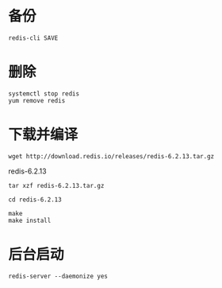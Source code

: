 # 备份
```
redis-cli SAVE
```

# 删除
```
systemctl stop redis
yum remove redis
```

# 下载并编译
```
wget http://download.redis.io/releases/redis-6.2.13.tar.gz
```
redis-6.2.13
```
tar xzf redis-6.2.13.tar.gz
```
```
cd redis-6.2.13
```
```
make
make install
```
# 后台启动
```
redis-server --daemonize yes
```